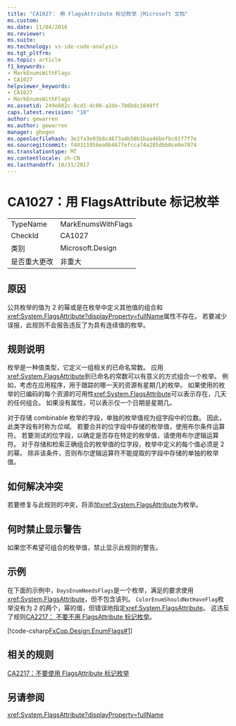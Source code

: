 ```yaml
---
title: "CA1027： 用 FlagsAttribute 标记枚举 |Microsoft 文档"
ms.custom: 
ms.date: 11/04/2016
ms.reviewer: 
ms.suite: 
ms.technology: vs-ide-code-analysis
ms.tgt_pltfrm: 
ms.topic: article
f1_keywords:
- MarkEnumsWithFlags
- CA1027
helpviewer_keywords:
- CA1027
- MarkEnumsWithFlags
ms.assetid: 249e882c-8cd1-4c00-a2de-7b6bdc1849ff
caps.latest.revision: "18"
author: gewarren
ms.author: gewarren
manager: ghogen
ms.openlocfilehash: 3e2fa3e93b8c4673a4b50b1baa46befbc01f7f7e
ms.sourcegitcommit: f40311056ea0b4677efcca74a285dbb0ce0e7974
ms.translationtype: MT
ms.contentlocale: zh-CN
ms.lasthandoff: 10/31/2017
---
```

# <a name="ca1027-mark-enums-with-flagsattribute"></a>CA1027：用 FlagsAttribute 标记枚举
|||  
|-|-|  
|TypeName|MarkEnumsWithFlags|  
|CheckId|CA1027|  
|类别|Microsoft.Design|  
|是否重大更改|非重大|  
  
## <a name="cause"></a>原因  
 公共枚举的值为 2 的幂或是在枚举中定义其他值的组合和<xref:System.FlagsAttribute?displayProperty=fullName>属性不存在。 若要减少误报，此规则不会报告违反了为具有连续值的枚举。  
  
## <a name="rule-description"></a>规则说明  
 枚举是一种值类型，它定义一组相关的已命名常数。 应用<xref:System.FlagsAttribute>到已命名的常数可以有意义的方式组合一个枚举。 例如，考虑在应用程序，用于跟踪的哪一天的资源有星期几的枚举。 如果使用的枚举的已编码的每个资源的可用性<xref:System.FlagsAttribute>可以表示存在，几天的任何组合。 如果没有属性，可以表示仅一个日期是星期几。  
  
 对于存储 combinable 枚举的字段，单独的枚举值视为组字段中的位数。 因此，此类字段有时称为*位域*。 若要合并的位字段中存储的枚举值，使用布尔条件运算符。 若要测试的位字段，以确定是否存在特定的枚举值，请使用布尔逻辑运算符。 对于存储和检索正确组合的枚举值的位字段，枚举中定义的每个值必须是 2 的幂。 除非该条件，否则布尔逻辑运算符不能提取的字段中存储的单独的枚举值。  
  
## <a name="how-to-fix-violations"></a>如何解决冲突  
 若要修复与此规则的冲突，将添加<xref:System.FlagsAttribute>为枚举。  
  
## <a name="when-to-suppress-warnings"></a>何时禁止显示警告  
 如果您不希望可组合的枚举值，禁止显示此规则的警告。  
  
## <a name="example"></a>示例  
 在下面的示例中，`DaysEnumNeedsFlags`是一个枚举，满足的要求使用<xref:System.FlagsAttribute>，但不包含该列。 `ColorEnumShouldNotHaveFlag`枚举没有为 2 的两个，幂的值，但错误地指定<xref:System.FlagsAttribute>。 这违反了规则[CA2217： 不要不用 FlagsAttribute 标记枚举](../code-quality/ca2217-do-not-mark-enums-with-flagsattribute.md)。  
  
 [!code-csharp[FxCop.Design.EnumFlags#1](../code-quality/codesnippet/CSharp/ca1027-mark-enums-with-flagsattribute_1.cs)]  
  
## <a name="related-rules"></a>相关的规则  
 [CA2217：不要使用 FlagsAttribute 标记枚举](../code-quality/ca2217-do-not-mark-enums-with-flagsattribute.md)  
  
## <a name="see-also"></a>另请参阅  
 <xref:System.FlagsAttribute?displayProperty=fullName>